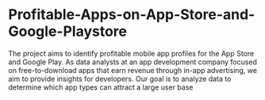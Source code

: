 # Profitable-Apps-on-App-Store-and-Google-Playstore
The project aims to identify profitable mobile app profiles for the App Store and Google Play. As data analysts at an app development company focused on free-to-download apps that earn revenue through in-app advertising, we aim to provide insights for developers. Our goal is to analyze data to determine which app types can attract a large user base
